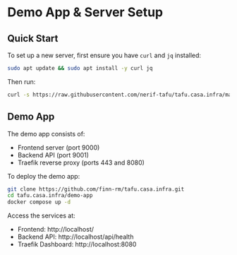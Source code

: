 # Demo App & Server Setup

## Quick Start
To set up a new server, first ensure you have `curl` and `jq` installed:
```bash
sudo apt update && sudo apt install -y curl jq
```

Then run:
```bash
curl -s https://raw.githubusercontent.com/nerif-tafu/tafu.casa.infra/main/scripts/setup.sh | sudo bash -s -- $(curl -s https://api.github.com/repos/nerif-tafu/tafu.casa.infra/contents/playbooks/standard-server-setup.yml | jq -r '.download_url')
```

## Demo App
The demo app consists of:
- Frontend server (port 9000)
- Backend API (port 9001)
- Traefik reverse proxy (ports 443 and 8080)

To deploy the demo app:
```bash
git clone https://github.com/finn-rm/tafu.casa.infra.git
cd tafu.casa.infra/demo-app
docker compose up -d
```

Access the services at:
- Frontend: http://localhost/
- Backend API: http://localhost/api/health
- Traefik Dashboard: http://localhost:8080
